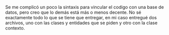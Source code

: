 Se me complicó un poco la sintaxis para vincular el codigo con una base de datos, pero creo que lo demás está más o menos decente. No sé exactamente todo lo que se tiene que entregar, en mi caso entregué dos archivos, uno con las clases y entidades que se piden y otro con la clase contexto.
